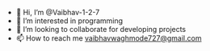 - 👋 Hi, I’m @Vaibhav-1-2-7
- 👀 I’m interested in programming
- 💞️ I’m looking to collaborate for developing projects 
- 📫 How to reach me vaibhavwaghmode727@gmail.com

<!---
Vaibhav-1-2-7/Vaibhav-1-2-7 is a ✨ special ✨ repository because its `README.md` (this file) appears on your GitHub profile.
You can click the Preview link to take a look at your changes.
--->
